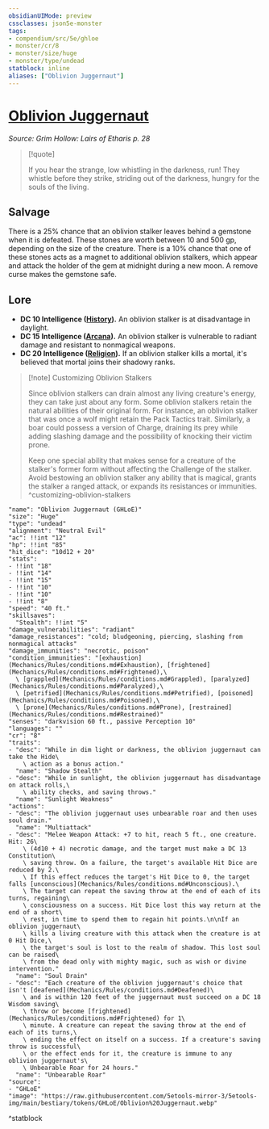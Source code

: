 ```yaml
---
obsidianUIMode: preview
cssclasses: json5e-monster
tags:
- compendium/src/5e/ghloe
- monster/cr/8
- monster/size/huge
- monster/type/undead
statblock: inline
aliases: ["Oblivion Juggernaut"]
---
```

# [Oblivion Juggernaut](Mechanics\bestiary\undead/oblivion-juggernaut-ghloe.md)
*Source: Grim Hollow: Lairs of Etharis p. 28*  

> [!quote]  
> 
> If you hear the strange, low whistling in the darkness, run! They whistle before they strike, striding out of the darkness, hungry for the souls of the living.

## Salvage

There is a 25% chance that an oblivion stalker leaves behind a gemstone when it is defeated. These stones are worth between 10 and 500 gp, depending on the size of the creature. There is a 10% chance that one of these stones acts as a magnet to additional oblivion stalkers, which appear and attack the holder of the gem at midnight during a new moon. A remove curse makes the gemstone safe.

## Lore

- **DC 10 Intelligence ([History](Mechanics/Rules/skills.md#History)).** An oblivion stalker is at disadvantage in daylight.  
- **DC 15 Intelligence ([Arcana](Mechanics/Rules/skills.md#Arcana)).** An oblivion stalker is vulnerable to radiant damage and resistant to nonmagical weapons.  
- **DC 20 Intelligence ([Religion](Mechanics/Rules/skills.md#Religion)).** If an oblivion stalker kills a mortal, it's believed that mortal joins their shadowy ranks.  

> [!note] Customizing Oblivion Stalkers
> 
> Since oblivion stalkers can drain almost any living creature's energy, they can take just about any form. Some oblivion stalkers retain the natural abilities of their original form. For instance, an oblivion stalker that was once a wolf might retain the Pack Tactics trait. Similarly, a boar could possess a version of Charge, draining its prey while adding slashing damage and the possibility of knocking their victim prone.
> 
> Keep one special ability that makes sense for a creature of the stalker's former form without affecting the Challenge of the stalker. Avoid bestowing an oblivion stalker any ability that is magical, grants the stalker a ranged attack, or expands its resistances or immunities.
^customizing-oblivion-stalkers

```statblock
"name": "Oblivion Juggernaut (GHLoE)"
"size": "Huge"
"type": "undead"
"alignment": "Neutral Evil"
"ac": !!int "12"
"hp": !!int "85"
"hit_dice": "10d12 + 20"
"stats":
- !!int "18"
- !!int "14"
- !!int "15"
- !!int "10"
- !!int "10"
- !!int "8"
"speed": "40 ft."
"skillsaves":
  "Stealth": !!int "5"
"damage_vulnerabilities": "radiant"
"damage_resistances": "cold; bludgeoning, piercing, slashing from nonmagical attacks"
"damage_immunities": "necrotic, poison"
"condition_immunities": "[exhaustion](Mechanics/Rules/conditions.md#Exhaustion), [frightened](Mechanics/Rules/conditions.md#Frightened),\
  \ [grappled](Mechanics/Rules/conditions.md#Grappled), [paralyzed](Mechanics/Rules/conditions.md#Paralyzed),\
  \ [petrified](Mechanics/Rules/conditions.md#Petrified), [poisoned](Mechanics/Rules/conditions.md#Poisoned),\
  \ [prone](Mechanics/Rules/conditions.md#Prone), [restrained](Mechanics/Rules/conditions.md#Restrained)"
"senses": "darkvision 60 ft., passive Perception 10"
"languages": ""
"cr": "8"
"traits":
- "desc": "While in dim light or darkness, the oblivion juggernaut can take the Hide\
    \ action as a bonus action."
  "name": "Shadow Stealth"
- "desc": "While in sunlight, the oblivion juggernaut has disadvantage on attack rolls,\
    \ ability checks, and saving throws."
  "name": "Sunlight Weakness"
"actions":
- "desc": "The oblivion juggernaut uses unbearable roar and then uses soul drain."
  "name": "Multiattack"
- "desc": "Melee Weapon Attack: +7 to hit, reach 5 ft., one creature. Hit: 26\
    \ (4d10 + 4) necrotic damage, and the target must make a DC 13 Constitution\
    \ saving throw. On a failure, the target's available Hit Dice are reduced by 2.\
    \ If this effect reduces the target's Hit Dice to 0, the target falls [unconscious](Mechanics/Rules/conditions.md#Unconscious).\
    \ The target can repeat the saving throw at the end of each of its turns, regaining\
    \ consciousness on a success. Hit Dice lost this way return at the end of a short\
    \ rest, in time to spend them to regain hit points.\n\nIf an oblivion juggernaut\
    \ kills a living creature with this attack when the creature is at 0 Hit Dice,\
    \ the target's soul is lost to the realm of shadow. This lost soul can be raised\
    \ from the dead only with mighty magic, such as wish or divine intervention."
  "name": "Soul Drain"
- "desc": "Each creature of the oblivion juggernaut's choice that isn't [deafened](Mechanics/Rules/conditions.md#Deafened)\
    \ and is within 120 feet of the juggernaut must succeed on a DC 18 Wisdom saving\
    \ throw or become [frightened](Mechanics/Rules/conditions.md#Frightened) for 1\
    \ minute. A creature can repeat the saving throw at the end of each of its turns,\
    \ ending the effect on itself on a success. If a creature's saving throw is successful\
    \ or the effect ends for it, the creature is immune to any oblivion juggernaut's\
    \ Unbearable Roar for 24 hours."
  "name": "Unbearable Roar"
"source":
- "GHLoE"
"image": "https://raw.githubusercontent.com/5etools-mirror-3/5etools-img/main/bestiary/tokens/GHLoE/Oblivion%20Juggernaut.webp"
```
^statblock